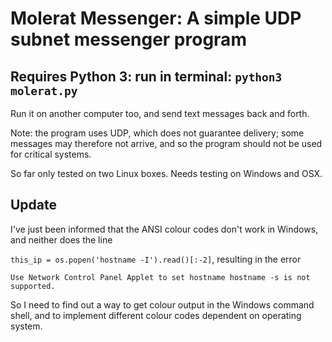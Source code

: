 # Molerat Messenger: A simple UDP subnet messenger program

## Requires Python 3: run in terminal: `python3 molerat.py`

Run it on another computer too, and send text messages back and forth.

Note: the program uses UDP, which does not guarantee delivery; some messages may therefore not arrive, and so the program should not be used for critical systems.

So far only tested on two Linux boxes.   Needs testing on Windows and OSX.

## Update

I've just been informed that the ANSI colour codes don't work in Windows, and neither does the line

`this_ip = os.popen('hostname -I').read()[:-2]`, resulting in the error

`Use Network Control Panel Applet to set hostname
hostname -s is not supported.`

So I need to find out a way to get colour output in the Windows command shell, and to implement different colour codes dependent on operating system.

